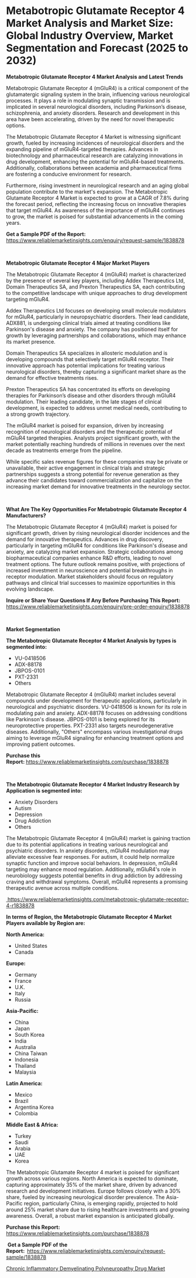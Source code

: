 <p><h1>Metabotropic Glutamate Receptor 4 Market Analysis and Market Size: Global Industry Overview, Market Segmentation and Forecast (2025 to 2032)</h1></p><p><strong>Metabotropic Glutamate Receptor 4 Market Analysis and Latest Trends</strong></p>
<p><p>Metabotropic Glutamate Receptor 4 (mGluR4) is a critical component of the glutamatergic signaling system in the brain, influencing various neurological processes. It plays a role in modulating synaptic transmission and is implicated in several neurological disorders, including Parkinson’s disease, schizophrenia, and anxiety disorders. Research and development in this area have been accelerating, driven by the need for novel therapeutic options.</p><p>The Metabotropic Glutamate Receptor 4 Market is witnessing significant growth, fueled by increasing incidences of neurological disorders and the expanding pipeline of mGluR4-targeted therapies. Advances in biotechnology and pharmaceutical research are catalyzing innovations in drug development, enhancing the potential for mGluR4-based treatments. Additionally, collaborations between academia and pharmaceutical firms are fostering a conducive environment for research.</p><p>Furthermore, rising investment in neurological research and an aging global population contribute to the market's expansion. The Metabotropic Glutamate Receptor 4 Market is expected to grow at a CAGR of 7.8% during the forecast period, reflecting the increasing focus on innovative therapies that target mGluR4. As awareness of the importance of mGluR4 continues to grow, the market is poised for substantial advancements in the coming years.</p></p>
<p><strong>Get a Sample PDF of the Report:&nbsp;</strong> <a href="https://www.reliablemarketinsights.com/enquiry/request-sample/1838878?utm_campaign=2209&utm_medium=2&utm_source=Github&utm_content=ia&utm_term=09032025&utm_id=metabotropic-glutamate-receptor-4">https://www.reliablemarketinsights.com/enquiry/request-sample/1838878</a></p>
<p>&nbsp;</p>
<p><strong>Metabotropic Glutamate Receptor 4 Major Market Players</strong></p>
<p><p>The Metabotropic Glutamate Receptor 4 (mGluR4) market is characterized by the presence of several key players, including Addex Therapeutics Ltd, Domain Therapeutics SA, and Prexton Therapeutics SA, each contributing to the competitive landscape with unique approaches to drug development targeting mGluR4.</p><p>Addex Therapeutics Ltd focuses on developing small molecule modulators for mGluR4, particularly in neuropsychiatric disorders. Their lead candidate, ADX881, is undergoing clinical trials aimed at treating conditions like Parkinson's disease and anxiety. The company has positioned itself for growth by leveraging partnerships and collaborations, which may enhance its market presence.</p><p>Domain Therapeutics SA specializes in allosteric modulation and is developing compounds that selectively target mGluR4 receptor. Their innovative approach has potential implications for treating various neurological disorders, thereby capturing a significant market share as the demand for effective treatments rises.</p><p>Prexton Therapeutics SA has concentrated its efforts on developing therapies for Parkinson’s disease and other disorders through mGluR4 modulation. Their leading candidate, in the late stages of clinical development, is expected to address unmet medical needs, contributing to a strong growth trajectory.</p><p>The mGluR4 market is poised for expansion, driven by increasing recognition of neurological disorders and the therapeutic potential of mGluR4 targeted therapies. Analysts project significant growth, with the market potentially reaching hundreds of millions in revenues over the next decade as treatments emerge from the pipeline.</p><p>While specific sales revenue figures for these companies may be private or unavailable, their active engagement in clinical trials and strategic partnerships suggests a strong potential for revenue generation as they advance their candidates toward commercialization and capitalize on the increasing market demand for innovative treatments in the neurology sector.</p></p>
<p>&nbsp;</p>
<p><strong>What Are The Key Opportunities For Metabotropic Glutamate Receptor 4 Manufacturers?</strong></p>
<p><p>The Metabotropic Glutamate Receptor 4 (mGluR4) market is poised for significant growth, driven by rising neurological disorder incidences and the demand for innovative therapeutics. Advances in drug discovery, particularly in targeting mGluR4 for conditions like Parkinson's disease and anxiety, are catalyzing market expansion. Strategic collaborations among biopharmaceutical companies enhance R&D efforts, leading to novel treatment options. The future outlook remains positive, with projections of increased investment in neuroscience and potential breakthroughs in receptor modulation. Market stakeholders should focus on regulatory pathways and clinical trial successes to maximize opportunities in this evolving landscape.</p></p>
<p><strong>Inquire or Share Your Questions If Any Before Purchasing This Report:</strong> <a href="https://www.reliablemarketinsights.com/enquiry/pre-order-enquiry/1838878?utm_campaign=2209&utm_medium=2&utm_source=Github&utm_content=ia&utm_term=09032025&utm_id=metabotropic-glutamate-receptor-4">https://www.reliablemarketinsights.com/enquiry/pre-order-enquiry/1838878</a></p>
<p>&nbsp;</p>
<p><strong>Market Segmentation</strong></p>
<p><strong>The Metabotropic Glutamate Receptor 4 Market Analysis by types is segmented into:</strong></p>
<p><ul><li>VU-0418506</li><li>ADX-88178</li><li>JBPOS-0101</li><li>PXT-2331</li><li>Others</li></ul></p>
<p><p>Metabotropic Glutamate Receptor 4 (mGluR4) market includes several compounds under development for therapeutic applications, particularly in neurological and psychiatric disorders. VU-0418506 is known for its role in modulating pain and anxiety. ADX-88178 focuses on addressing conditions like Parkinson's disease. JBPOS-0101 is being explored for its neuroprotective properties. PXT-2331 also targets neurodegenerative diseases. Additionally, "Others" encompass various investigational drugs aiming to leverage mGluR4 signaling for enhancing treatment options and improving patient outcomes.</p></p>
<p><strong>Purchase this Report:&nbsp;</strong><a href="https://www.reliablemarketinsights.com/purchase/1838878?utm_campaign=2209&utm_medium=2&utm_source=Github&utm_content=ia&utm_term=09032025&utm_id=metabotropic-glutamate-receptor-4">https://www.reliablemarketinsights.com/purchase/1838878</a></p>
<p>&nbsp;</p>
<p><strong>The Metabotropic Glutamate Receptor 4 Market Industry Research by Application is segmented into:</strong></p>
<p><ul><li>Anxiety Disorders</li><li>Autism</li><li>Depression</li><li>Drug Addiction</li><li>Others</li></ul></p>
<p><p>The Metabotropic Glutamate Receptor 4 (mGluR4) market is gaining traction due to its potential applications in treating various neurological and psychiatric disorders. In anxiety disorders, mGluR4 modulation may alleviate excessive fear responses. For autism, it could help normalize synaptic function and improve social behaviors. In depression, mGluR4 targeting may enhance mood regulation. Additionally, mGluR4's role in neurobiology suggests potential benefits in drug addiction by addressing craving and withdrawal symptoms. Overall, mGluR4 represents a promising therapeutic avenue across multiple conditions.</p></p>
<p><a href="https://www.reliablemarketinsights.com/metabotropic-glutamate-receptor-4-r1838878?utm_campaign=2209&utm_medium=2&utm_source=Github&utm_content=ia&utm_term=09032025&utm_id=metabotropic-glutamate-receptor-4">&nbsp;https://www.reliablemarketinsights.com/metabotropic-glutamate-receptor-4-r1838878</a></p>
<p><strong>In terms of Region, the Metabotropic Glutamate Receptor 4 Market Players available by Region are:</strong></p>
<p>
    <p> <strong> North America: </strong>
        <ul>
            <li>United States</li>
            <li>Canada</li>
        </ul>
        </p> 
    <p> <strong> Europe: </strong>
        <ul>
            <li>Germany</li>
            <li>France</li>
            <li>U.K.</li>
            <li>Italy</li>
            <li>Russia</li>
        </ul>
        </p> 
    <p> <strong> Asia-Pacific: </strong>
        <ul>
            <li>China</li>
            <li>Japan</li>
            <li>South Korea</li>
            <li>India</li>
            <li>Australia</li>
            <li>China Taiwan</li>
            <li>Indonesia</li>
            <li>Thailand</li>
            <li>Malaysia</li>
        </ul>
        </p> 
    <p> <strong> Latin America: </strong>
        <ul>
            <li>Mexico</li>
            <li>Brazil</li>
            <li>Argentina Korea</li>
            <li>Colombia</li>
        </ul>
        </p> 
    <p> <strong> Middle East & Africa: </strong>
        <ul>
            <li>Turkey</li>
            <li>Saudi</li>
            <li>Arabia</li>
            <li>UAE</li>
            <li>Korea</li>
        </ul>
    </p>
    </p>
<p><p>The Metabotropic Glutamate Receptor 4 market is poised for significant growth across various regions. North America is expected to dominate, capturing approximately 35% of the market share, driven by advanced research and development initiatives. Europe follows closely with a 30% share, fueled by increasing neurological disorder prevalence. The Asia-Pacific region, particularly China, is emerging rapidly, projected to hold around 25% market share due to rising healthcare investments and growing awareness. Overall, a robust market expansion is anticipated globally.</p></p>
<p><strong>Purchase this Report: </strong><a href="https://www.reliablemarketinsights.com/purchase/1838878?utm_campaign=2209&utm_medium=2&utm_source=Github&utm_content=ia&utm_term=09032025&utm_id=metabotropic-glutamate-receptor-4">https://www.reliablemarketinsights.com/purchase/1838878</a></p>
<p>&nbsp;<strong>Get a Sample PDF of the Report:&nbsp;&nbsp;</strong><a href="https://www.reliablemarketinsights.com/enquiry/request-sample/1838878?utm_campaign=2209&utm_medium=2&utm_source=Github&utm_content=ia&utm_term=09032025&utm_id=metabotropic-glutamate-receptor-4">https://www.reliablemarketinsights.com/enquiry/request-sample/1838878</a></p>
<p><strong></strong></p>
<p><p><a href="https://github.com/sca704osol/Market-Research-Report-List-1/blob/main/chronic-inflammatory-demyelinating-polyneuropathy-drug-market.md?utm_campaign=2209&utm_medium=2&utm_source=Github&utm_content=ia&utm_term=09032025&utm_id=metabotropic-glutamate-receptor-4">Chronic Inflammatory Demyelinating Polyneuropathy Drug Market</a></p></p>
